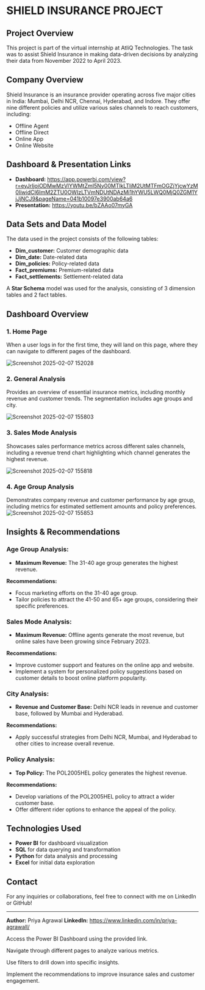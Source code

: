 # SHIELD INSURANCE PROJECT

## Project Overview
This project is part of the virtual internship at AtliQ Technologies. The task was to assist Shield Insurance in making data-driven decisions by analyzing their data from November 2022 to April 2023.

## Company Overview
Shield Insurance is an insurance provider operating across five major cities in India: Mumbai, Delhi NCR, Chennai, Hyderabad, and Indore. They offer nine different policies and utilize various sales channels to reach customers, including:

- Offline Agent
- Offline Direct
- Online App
- Online Website

## Dashboard & Presentation Links
- **Dashboard:** https://app.powerbi.com/view?r=eyJrIjoiODMwMzVlYWMtZmI5Ny00MTlkLTljM2UtMTFmOGZjYjcwYzM0IiwidCI6ImM2ZTU0OWIzLTVmNDUtNDAzMi1hYWU5LWQ0MjQ0ZGM1YjJjNCJ9&pageName=041b10097e3900ab64a6
- **Presentation:** https://youtu.be/bZAAo07myGA

## Data Sets and Data Model
The data used in the project consists of the following tables:

- **Dim_customer:** Customer demographic data
- **Dim_date:** Date-related data
- **Dim_policies:** Policy-related data
- **Fact_premiums:** Premium-related data
- **Fact_settlements:** Settlement-related data

A **Star Schema** model was used for the analysis, consisting of 3 dimension tables and 2 fact tables.

## Dashboard Overview

### 1. Home Page
When a user logs in for the first time, they will land on this page, where they can navigate to different pages of the dashboard.

![Screenshot 2025-02-07 152028](https://github.com/user-attachments/assets/ba7c310e-2755-4d01-9287-74ebc8737724)


### 2. General Analysis
Provides an overview of essential insurance metrics, including monthly revenue and customer trends. The segmentation includes age groups and city.

![Screenshot 2025-02-07 155803](https://github.com/user-attachments/assets/500caf00-10e5-4b1b-8033-bbefa860aeec)

### 3. Sales Mode Analysis
Showcases sales performance metrics across different sales channels, including a revenue trend chart highlighting which channel generates the highest revenue.

![Screenshot 2025-02-07 155818](https://github.com/user-attachments/assets/36510dff-bbc6-4f2a-95d1-6b69bf4250e6)

### 4. Age Group Analysis
Demonstrates company revenue and customer performance by age group, including metrics for estimated settlement amounts and policy preferences.
![Screenshot 2025-02-07 155853](https://github.com/user-attachments/assets/06e0159b-89e0-4904-8b78-47d6524fbc88)


## Insights & Recommendations

### Age Group Analysis:
- **Maximum Revenue:** The 31-40 age group generates the highest revenue.

**Recommendations:**
- Focus marketing efforts on the 31-40 age group.
- Tailor policies to attract the 41-50 and 65+ age groups, considering their specific preferences.

### Sales Mode Analysis:
- **Maximum Revenue:** Offline agents generate the most revenue, but online sales have been growing since February 2023.

**Recommendations:**
- Improve customer support and features on the online app and website.
- Implement a system for personalized policy suggestions based on customer details to boost online platform popularity.

### City Analysis:
- **Revenue and Customer Base:** Delhi NCR leads in revenue and customer base, followed by Mumbai and Hyderabad.

**Recommendations:**
- Apply successful strategies from Delhi NCR, Mumbai, and Hyderabad to other cities to increase overall revenue.

### Policy Analysis:
- **Top Policy:** The POL2005HEL policy generates the highest revenue.

**Recommendations:**
- Develop variations of the POL2005HEL policy to attract a wider customer base.
- Offer different rider options to enhance the appeal of the policy.

## Technologies Used
- **Power BI** for dashboard visualization
- **SQL** for data querying and transformation
- **Python** for data analysis and processing
- **Excel** for initial data exploration

## Contact
For any inquiries or collaborations, feel free to connect with me on LinkedIn or GitHub!

---

**Author:** Priya Agrawal
**LinkedIn:** https://www.linkedin.com/in/priya-agrawall/

Access the Power BI Dashboard using the provided link.

Navigate through different pages to analyze various metrics.

Use filters to drill down into specific insights.

Implement the recommendations to improve insurance sales and customer engagement.
